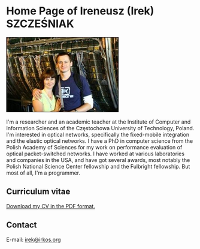 Home Page of Ireneusz (Irek) SZCZEŚNIAK
=======================================

![align = "right"](us.jpg)

I'm a researcher and an academic teacher at the Institute of Computer
and Information Sciences of the Częstochowa University of Technology,
Poland.  I'm interested in optical networks, specifically the
fixed-mobile integration and the elastic optical networks.  I have a
PhD in computer science from the Polish Academy of Sciences for my
work on performance evaluation of optical packet-switched networks.  I
have worked at various laboratories and companies in the USA, and have
got several awards, most notably the Polish National Science Center
fellowship and the Fulbright fellowship.  But most of all, I'm a
programmer.

Curriculum vitae
----------------

[Download my CV in the PDF format.](cv.pdf)

Contact
-------

E-mail: <irek@irkos.org>
